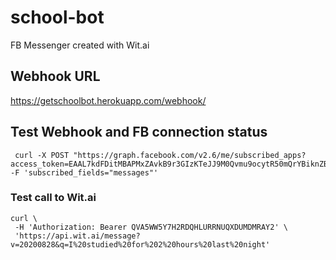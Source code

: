 # school-bot
FB Messenger created with Wit.ai

## Webhook URL
https://getschoolbot.herokuapp.com/webhook/

## Test Webhook and FB connection status

```
 curl -X POST "https://graph.facebook.com/v2.6/me/subscribed_apps?access_token=EAAL7kdFDitMBAPMxZAvkB9r3GIzKTeJJ9M0Qvmu9ocytR50mQrYBiknZBpSbGvqUrEbSIHOfNvzC0NhflGDLcfDazERZCZBIAMI2IDqqO6xuDfZAaeRxD7AVGZCDnGXpJFdtY8eK1jO6RTNwZAHrZAVvWrspqj9T91R0r6cSf4ygXwZDZD" -F 'subscribed_fields="messages"'
```

### Test call to Wit.ai

```
curl \
 -H 'Authorization: Bearer QVA5WW5Y7H2RDQHLURRNUQXDUMDMRAY2' \
 'https://api.wit.ai/message?v=20200828&q=I%20studied%20for%202%20hours%20last%20night'
 ```

